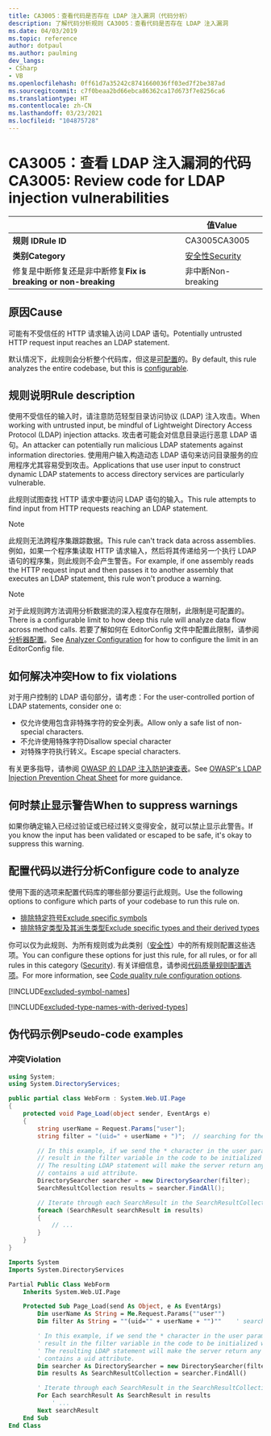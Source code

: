 ```yaml
---
title: CA3005：查看代码是否存在 LDAP 注入漏洞（代码分析）
description: 了解代码分析规则 CA3005：查看代码是否存在 LDAP 注入漏洞
ms.date: 04/03/2019
ms.topic: reference
author: dotpaul
ms.author: paulming
dev_langs:
- CSharp
- VB
ms.openlocfilehash: 0ff61d7a35242c8741660036ff03ed7f2be387ad
ms.sourcegitcommit: c7f0beaa2bd66ebca86362ca17d673f7e8256ca6
ms.translationtype: HT
ms.contentlocale: zh-CN
ms.lasthandoff: 03/23/2021
ms.locfileid: "104875728"
---
```

# <a name="ca3005-review-code-for-ldap-injection-vulnerabilities"></a><span data-ttu-id="60cb4-103">CA3005：查看 LDAP 注入漏洞的代码</span><span class="sxs-lookup"><span data-stu-id="60cb4-103">CA3005: Review code for LDAP injection vulnerabilities</span></span>

| | <span data-ttu-id="60cb4-104">值</span><span class="sxs-lookup"><span data-stu-id="60cb4-104">Value</span></span> |
|-|-|
| <span data-ttu-id="60cb4-105">**规则 ID**</span><span class="sxs-lookup"><span data-stu-id="60cb4-105">**Rule ID**</span></span> |<span data-ttu-id="60cb4-106">CA3005</span><span class="sxs-lookup"><span data-stu-id="60cb4-106">CA3005</span></span>|
| <span data-ttu-id="60cb4-107">**类别**</span><span class="sxs-lookup"><span data-stu-id="60cb4-107">**Category**</span></span> |[<span data-ttu-id="60cb4-108">安全性</span><span class="sxs-lookup"><span data-stu-id="60cb4-108">Security</span></span>](security-warnings.md)|
| <span data-ttu-id="60cb4-109">修复是中断修复还是非中断修复</span><span class="sxs-lookup"><span data-stu-id="60cb4-109">**Fix is breaking or non-breaking**</span></span> |<span data-ttu-id="60cb4-110">非中断</span><span class="sxs-lookup"><span data-stu-id="60cb4-110">Non-breaking</span></span>|

## <a name="cause"></a><span data-ttu-id="60cb4-111">原因</span><span class="sxs-lookup"><span data-stu-id="60cb4-111">Cause</span></span>

<span data-ttu-id="60cb4-112">可能有不受信任的 HTTP 请求输入访问 LDAP 语句。</span><span class="sxs-lookup"><span data-stu-id="60cb4-112">Potentially untrusted HTTP request input reaches an LDAP statement.</span></span>

<span data-ttu-id="60cb4-113">默认情况下，此规则会分析整个代码库，但这是[可配置](#configure-code-to-analyze)的。</span><span class="sxs-lookup"><span data-stu-id="60cb4-113">By default, this rule analyzes the entire codebase, but this is [configurable](#configure-code-to-analyze).</span></span>

## <a name="rule-description"></a><span data-ttu-id="60cb4-114">规则说明</span><span class="sxs-lookup"><span data-stu-id="60cb4-114">Rule description</span></span>

<span data-ttu-id="60cb4-115">使用不受信任的输入时，请注意防范轻型目录访问协议 (LDAP) 注入攻击。</span><span class="sxs-lookup"><span data-stu-id="60cb4-115">When working with untrusted input, be mindful of Lightweight Directory Access Protocol (LDAP) injection attacks.</span></span> <span data-ttu-id="60cb4-116">攻击者可能会对信息目录运行恶意 LDAP 语句。</span><span class="sxs-lookup"><span data-stu-id="60cb4-116">An attacker can potentially run malicious LDAP statements against information directories.</span></span> <span data-ttu-id="60cb4-117">使用用户输入构造动态 LDAP 语句来访问目录服务的应用程序尤其容易受到攻击。</span><span class="sxs-lookup"><span data-stu-id="60cb4-117">Applications that use user input to construct dynamic LDAP statements to access directory services are particularly vulnerable.</span></span>

<span data-ttu-id="60cb4-118">此规则试图查找 HTTP 请求中要访问 LDAP 语句的输入。</span><span class="sxs-lookup"><span data-stu-id="60cb4-118">This rule attempts to find input from HTTP requests reaching an LDAP statement.</span></span>

> [!NOTE]
> <span data-ttu-id="60cb4-119">此规则无法跨程序集跟踪数据。</span><span class="sxs-lookup"><span data-stu-id="60cb4-119">This rule can't track data across assemblies.</span></span> <span data-ttu-id="60cb4-120">例如，如果一个程序集读取 HTTP 请求输入，然后将其传递给另一个执行 LDAP 语句的程序集，则此规则不会产生警告。</span><span class="sxs-lookup"><span data-stu-id="60cb4-120">For example, if one assembly reads the HTTP request input and then passes it to another assembly that executes an LDAP statement, this rule won't produce a warning.</span></span>

> [!NOTE]
> <span data-ttu-id="60cb4-121">对于此规则跨方法调用分析数据流的深入程度存在限制，此限制是可配置的。</span><span class="sxs-lookup"><span data-stu-id="60cb4-121">There is a configurable limit to how deep this rule will analyze data flow across method calls.</span></span> <span data-ttu-id="60cb4-122">若要了解如何在 EditorConfig 文件中配置此限制，请参阅[分析器配置](https://github.com/dotnet/roslyn-analyzers/blob/main/docs/Analyzer%20Configuration.md#dataflow-analysis)。</span><span class="sxs-lookup"><span data-stu-id="60cb4-122">See [Analyzer Configuration](https://github.com/dotnet/roslyn-analyzers/blob/main/docs/Analyzer%20Configuration.md#dataflow-analysis) for how to configure the limit in an EditorConfig file.</span></span>

## <a name="how-to-fix-violations"></a><span data-ttu-id="60cb4-123">如何解决冲突</span><span class="sxs-lookup"><span data-stu-id="60cb4-123">How to fix violations</span></span>

<span data-ttu-id="60cb4-124">对于用户控制的 LDAP 语句部分，请考虑：</span><span class="sxs-lookup"><span data-stu-id="60cb4-124">For the user-controlled portion of LDAP statements, consider one o:</span></span>

- <span data-ttu-id="60cb4-125">仅允许使用包含非特殊字符的安全列表。</span><span class="sxs-lookup"><span data-stu-id="60cb4-125">Allow only a safe list of non-special characters.</span></span>
- <span data-ttu-id="60cb4-126">不允许使用特殊字符</span><span class="sxs-lookup"><span data-stu-id="60cb4-126">Disallow special character</span></span>
- <span data-ttu-id="60cb4-127">对特殊字符执行转义。</span><span class="sxs-lookup"><span data-stu-id="60cb4-127">Escape special characters.</span></span>

<span data-ttu-id="60cb4-128">有关更多指导，请参阅 [OWASP 的 LDAP 注入防护速查表](https://github.com/OWASP/CheatSheetSeries/blob/master/cheatsheets/LDAP_Injection_Prevention_Cheat_Sheet.md)。</span><span class="sxs-lookup"><span data-stu-id="60cb4-128">See [OWASP's LDAP Injection Prevention Cheat Sheet](https://github.com/OWASP/CheatSheetSeries/blob/master/cheatsheets/LDAP_Injection_Prevention_Cheat_Sheet.md) for more guidance.</span></span>

## <a name="when-to-suppress-warnings"></a><span data-ttu-id="60cb4-129">何时禁止显示警告</span><span class="sxs-lookup"><span data-stu-id="60cb4-129">When to suppress warnings</span></span>

<span data-ttu-id="60cb4-130">如果你确定输入已经过验证或已经过转义变得安全，就可以禁止显示此警告。</span><span class="sxs-lookup"><span data-stu-id="60cb4-130">If you know the input has been validated or escaped to be safe, it's okay to suppress this warning.</span></span>

## <a name="configure-code-to-analyze"></a><span data-ttu-id="60cb4-131">配置代码以进行分析</span><span class="sxs-lookup"><span data-stu-id="60cb4-131">Configure code to analyze</span></span>

<span data-ttu-id="60cb4-132">使用下面的选项来配置代码库的哪些部分要运行此规则。</span><span class="sxs-lookup"><span data-stu-id="60cb4-132">Use the following options to configure which parts of your codebase to run this rule on.</span></span>

- [<span data-ttu-id="60cb4-133">排除特定符号</span><span class="sxs-lookup"><span data-stu-id="60cb4-133">Exclude specific symbols</span></span>](#exclude-specific-symbols)
- [<span data-ttu-id="60cb4-134">排除特定类型及其派生类型</span><span class="sxs-lookup"><span data-stu-id="60cb4-134">Exclude specific types and their derived types</span></span>](#exclude-specific-types-and-their-derived-types)

<span data-ttu-id="60cb4-135">你可以仅为此规则、为所有规则或为此类别（[安全性](security-warnings.md)）中的所有规则配置这些选项。</span><span class="sxs-lookup"><span data-stu-id="60cb4-135">You can configure these options for just this rule, for all rules, or for all rules in this category ([Security](security-warnings.md)).</span></span> <span data-ttu-id="60cb4-136">有关详细信息，请参阅[代码质量规则配置选项](../code-quality-rule-options.md)。</span><span class="sxs-lookup"><span data-stu-id="60cb4-136">For more information, see [Code quality rule configuration options](../code-quality-rule-options.md).</span></span>

[!INCLUDE[excluded-symbol-names](~/includes/code-analysis/excluded-symbol-names.md)]

[!INCLUDE[excluded-type-names-with-derived-types](~/includes/code-analysis/excluded-type-names-with-derived-types.md)]

## <a name="pseudo-code-examples"></a><span data-ttu-id="60cb4-137">伪代码示例</span><span class="sxs-lookup"><span data-stu-id="60cb4-137">Pseudo-code examples</span></span>

### <a name="violation"></a><span data-ttu-id="60cb4-138">冲突</span><span class="sxs-lookup"><span data-stu-id="60cb4-138">Violation</span></span>

```csharp
using System;
using System.DirectoryServices;

public partial class WebForm : System.Web.UI.Page
{
    protected void Page_Load(object sender, EventArgs e)
    {
        string userName = Request.Params["user"];
        string filter = "(uid=" + userName + ")";  // searching for the user entry

        // In this example, if we send the * character in the user parameter which will
        // result in the filter variable in the code to be initialized with (uid=*).
        // The resulting LDAP statement will make the server return any object that
        // contains a uid attribute.
        DirectorySearcher searcher = new DirectorySearcher(filter);
        SearchResultCollection results = searcher.FindAll();

        // Iterate through each SearchResult in the SearchResultCollection.
        foreach (SearchResult searchResult in results)
        {
            // ...
        }
    }
}
```

```vb
Imports System
Imports System.DirectoryServices

Partial Public Class WebForm
    Inherits System.Web.UI.Page

    Protected Sub Page_Load(send As Object, e As EventArgs)
        Dim userName As String = Me.Request.Params(""user"")
        Dim filter As String = ""(uid="" + userName + "")""    ' searching for the user entry

        ' In this example, if we send the * character in the user parameter which will
        ' result in the filter variable in the code to be initialized with (uid=*).
        ' The resulting LDAP statement will make the server return any object that
        ' contains a uid attribute.
        Dim searcher As DirectorySearcher = new DirectorySearcher(filter)
        Dim results As SearchResultCollection = searcher.FindAll()

        ' Iterate through each SearchResult in the SearchResultCollection.
        For Each searchResult As SearchResult in results
            ' ...
        Next searchResult
    End Sub
End Class
```

